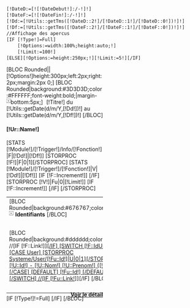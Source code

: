 	[!DateD:=[![!DateDebut!]:/-!]!]
	[!DateF:=[![!DateFin!]:/-!]!]
	[!Dd:=[!Utils::getTms([!DateD::2!]/[!DateD::1!]/[!DateD::0!])!]!]
	[!Df:=[!Utils::getTms([!DateF::2!]/[!DateF::1!]/[!DateF::0!])!]!]
	//Affichage des apercus
	[IF [!Type!]=Full]
		[!Options:=width:100%;height:auto;!]
		[!Limit:=100!]
	[ELSE][!Options:=height:250px;!][!Limit:=5!][/IF]
<div style="overflow:hidden;width:50%;float:left;">
	[BLOC Rounded||[!Options!]height:300px;left:2px;right:2px;margin:2px 0;]
		[BLOC Rounded|background:#3D3D3D;color:#FFFFFF;font-weight:bold;|margin-bottom:5px;]
			<img src="/Skins/AdminV2/Img/Liste/ListeFlecheTitre.jpg" style="float:left;margin-top:0px;">
			<span style="margin-left:5px;">[!Titre!] du [!Utils::getDate(d/m/Y,[!Dd!])!] au [!Utils::getDate(d/m/Y,[!Df!])!]</span>
		[/BLOC]
		<h4>[!Ur::Name!]</h4>
		[STATS [!Module!]/[!Trigger!]/Info/[!Fonction!]|F|[!Dd!]|[!Df!]]
		[STORPROC [!F!]|F|0|1][/STORPROC]
		[STATS [!Module!]/[!Trigger!]/[!Fonction!]|V|[!Dd!]|[!Df!]]
		<table width="100%" border="0" cellspacing="0" cellpadding="0" border-color="#cdcdcd" style="margin-bottom:5px;">
			<tr >
				<td>
				[BLOC Rounded|background:#676767;color:#FFFFFF;|]
					<img src="/Skins/AdminV2/Img/Liste/ListeFlecheTitre.jpg" style="float:left;margin-top:0px;">
					<span style="margin-left:5px;font-weight:bold;">Identifiants</span>
				[/BLOC]
				</td>
				<td>
				[BLOC Rounded|background:#676767;color:#FFFFFF;|]
					<img src="/Skins/AdminV2/Img/Liste/ListeFlecheTitre.jpg" style="float:left;margin-top:0px;">
					<span style="margin-left:5px;font-weight:bold;">Valeurs ([!F::Unit!])</span>
				[/BLOC]
				</td>
				[IF [!F::Increment!]]
				<td>
				[BLOC Rounded|background:#676767;color:#FFFFFF;|]
					<img src="/Skins/AdminV2/Img/Liste/ListeFlecheTitre.jpg" style="float:left;margin-top:0px;">
					<span style="margin-left:5px;font-weight:bold;">Nombre d'occurences</span>
				[/BLOC]
				</td>
				[/IF]
			</tr>
		[STORPROC [!V!]|Fu|0|[!Limit!]]
			<tr style="">
				<td>
					[BLOC Rounded|background:#dddddd;color:#000;|]
						//[IF [!F::Link!]]<a href="/[!Module::Actuel::Nom!]/Statistiques/[!Trigger!]/[!Fu::Link!]">[/IF]
						[SWITCH [!F::IdUnit!]|=]
							[CASE User]
								[STORPROC Systeme/User/[!Fu::Id!]|U|0|1][/STORPROC]
								[!U::Id!] - [!U::Nom!] [!U::Prenom!] ([!U::Login!])
							[/CASE]
							[DEFAULT]
								[!Fu::Id!]
							[/DEFAULT]
						[/SWITCH]
						//[IF [!Fu::Link!]]</a>[/IF]
					[/BLOC]
				</td>
				<td>
					[BLOC Rounded|background:#dddddd;color:#000;|]
						[SWITCH [!F::Unit!]|=]
							[CASE Secondes]
								[!Hour:=[!Math::Floor([!Fu::Value:/3600!])!]!][!Minu:=[!Math::Floor([![!Fu::Value:-[!Hour:*3600!]!]:/60!])!]!][!Sec:=[![!Fu::Value:-[!Minu:*60!]!]:-[!Hour:*3600!]!]!]
								[!Hour!]h [!Minu!]m [!Sec!]s
							[/CASE]
							[DEFAULT]
								[IF [!Type!]!=Full]
								[SUBSTR 60][!Fu::Value!][/SUBSTR]
								[ELSE][!Fu::Value!]
								[/IF]
							[/DEFAULT]
						[/SWITCH]
					[/BLOC]
				</td>
				[IF [!F::Increment!]]
				<td>
					[BLOC Rounded|background:#dddddd;color:#000;|]
						[!Fu::Total!]
					[/BLOC]
				</td>
				[/IF]
			</tr>
		[/STORPROC]
		</table>
		[IF [!Type!]!=Full]
		<div class="Bouton" style="float:right;margin:0;padding:0;margin-top:-10px;margin-bottom:-10px;">
			<b class="b1"></b>
			<b class="b2" style="text-align:center;display:inline;">
				<a href="/[!Module!]/Statistiques/[!Trigger!]/[!Fonction!]" style="float:left;">Voir le détail</a> 
			</b>
			<b class="b3"></b>
		</div>
		[/IF]
	[/BLOC]
</div>